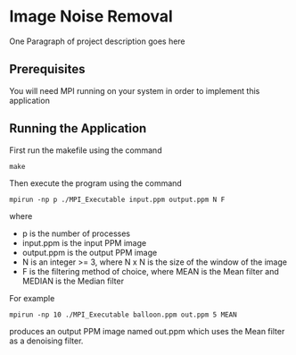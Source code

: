 # Image Noise Removal

One Paragraph of project description goes here

## Prerequisites

You will need MPI running on your system in order to implement this application

## Running the Application

First run the makefile using the command

```
make
```

Then execute the program using the command

```
mpirun -np p ./MPI_Executable input.ppm output.ppm N F
```
where
* p is the number of processes
* input.ppm is the input PPM image
* output.ppm is the output PPM image
* N is an integer >= 3, where N x N is the size of the window of the image
* F is the filtering method of choice, where MEAN is the Mean filter and MEDIAN is the Median filter

For example
```
mpirun -np 10 ./MPI_Executable balloon.ppm out.ppm 5 MEAN
```

produces an output PPM image named out.ppm which uses the Mean filter as a denoising filter.
